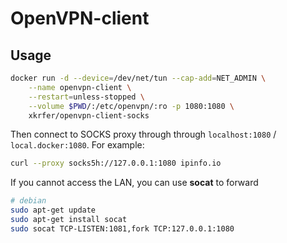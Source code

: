 # OpenVPN-client

## Usage

```bash
docker run -d --device=/dev/net/tun --cap-add=NET_ADMIN \
    --name openvpn-client \
    --restart=unless-stopped \
    --volume $PWD/:/etc/openvpn/:ro -p 1080:1080 \
    xkrfer/openvpn-client-socks
```

Then connect to SOCKS proxy through through `localhost:1080` / `local.docker:1080`. For example:

```bash
curl --proxy socks5h://127.0.0.1:1080 ipinfo.io
```

If you cannot access the LAN, you can use **socat** to forward

```bash
# debian
sudo apt-get update
sudo apt-get install socat
sudo socat TCP-LISTEN:1081,fork TCP:127.0.0.1:1080
```
